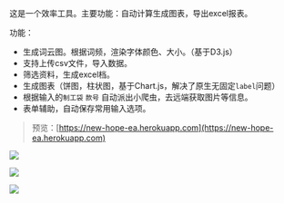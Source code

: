 这是一个效率工具。主要功能：自动计算生成图表，导出excel报表。

功能：

- 生成词云图。根据词频，渲染字体颜色、大小。（基于D3.js）
- 支持上传csv文件，导入数据。
- 筛选资料，生成excel档。
- 生成图表（饼图，柱状图，基于Chart.js，解决了原生无固定`label`问题）
- 根据输入的`制工袋` `款号` 自动派出小爬虫，去远端获取图片等信息。
- 表单辅助，自动保存常用输入选项。

> 预览：[https://new-hope-ea.herokuapp.com](https://new-hope-ea.herokuapp.com)  

![](http://bucket1.hongliang.fun/2017-10-24-014909.jpg)

![](http://bucket1.hongliang.fun/2017-10-24-020559.jpg)

![](http://bucket1.hongliang.fun/2017-10-24-020614.jpg)
